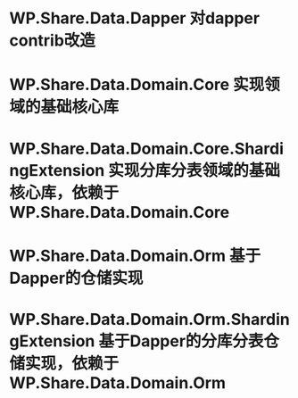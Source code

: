 # WP.Share.Data.Dapper 对dapper contrib改造
# WP.Share.Data.Domain.Core 实现领域的基础核心库
# WP.Share.Data.Domain.Core.ShardingExtension 实现分库分表领域的基础核心库，依赖于WP.Share.Data.Domain.Core
# WP.Share.Data.Domain.Orm 基于Dapper的仓储实现
# WP.Share.Data.Domain.Orm.ShardingExtension 基于Dapper的分库分表仓储实现，依赖于WP.Share.Data.Domain.Orm
